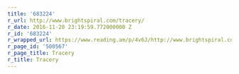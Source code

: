 ```yaml
---
title: '683224'
r_url: http://www.brightspiral.com/tracery/
r_date: 2016-11-20 23:19:59.772000000 Z
r_id: '683224'
r_wrapped_url: https://www.reading.am/p/4v6J/http://www.brightspiral.com/tracery/
r_page_id: '500567'
r_page_title: Tracery
r_title: Tracery
---
```


